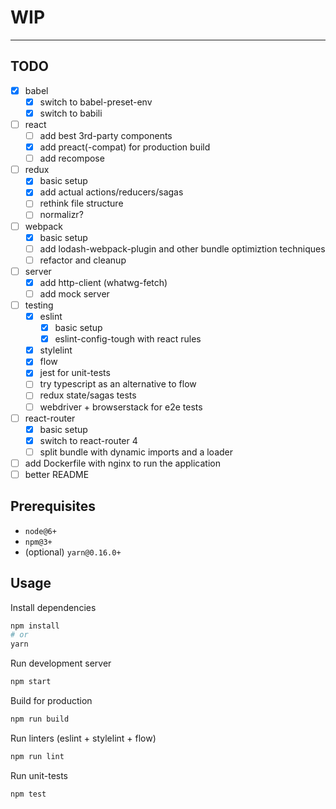 # WIP
___

## TODO

- [x] babel
  - [x] switch to babel-preset-env
  - [x] switch to babili
- [ ] react
  - [ ] add best 3rd-party components
  - [x] add preact(-compat) for production build
  - [ ] add recompose
- [ ] redux
  - [x] basic setup
  - [x] add actual actions/reducers/sagas
  - [ ] rethink file structure
  - [ ] normalizr?
- [ ] webpack
  - [x] basic setup
  - [ ] add lodash-webpack-plugin and other bundle optimiztion techniques
  - [ ] refactor and cleanup
- [ ] server
  - [x] add http-client (whatwg-fetch)
  - [ ] add mock server
- [ ] testing
  - [x] eslint
    - [x] basic setup
    - [x] eslint-config-tough with react rules
  - [x] stylelint
  - [x] flow
  - [x] jest for unit-tests
  - [ ] try typescript as an alternative to flow
  - [ ] redux state/sagas tests
  - [ ] webdriver + browserstack for e2e tests
- [ ] react-router
  - [x] basic setup
  - [x] switch to react-router 4
  - [ ] split bundle with dynamic imports and a loader
- [ ] add Dockerfile with nginx to run the application
- [ ] better README

## Prerequisites

- `node@6+`
- `npm@3+`
- (optional) `yarn@0.16.0+`

## Usage

Install dependencies

```sh
npm install
# or
yarn
```

Run development server

```sh
npm start
```

Build for production

```sh
npm run build
```

Run linters (eslint + stylelint + flow)

```sh
npm run lint
```

Run unit-tests

```sh
npm test
```
